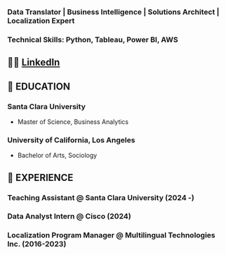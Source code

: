 ### Data Translator | Business Intelligence | Solutions Architect | Localization Expert
### Technical Skills: Python, Tableau, Power BI, AWS

## 🤝🏼 [LinkedIn](https://www.linkedin.com/in/kerin-w-67445690/)

## 📝 EDUCATION
### Santa Clara University  
- Master of Science, Business Analytics

### University of California, Los Angeles
- Bachelor of Arts, Sociology

## 🐝 EXPERIENCE
### Teaching Assistant @ Santa Clara University (2024 -)
### Data Analyst Intern @ Cisco (2024)
### Localization Program Manager @ Multilingual Technologies Inc. (2016-2023)
